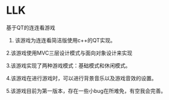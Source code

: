 # LLK
基于QT的连连看游戏

1. 该游戏为连连看简洁版使用c++的QT实现。

2.该游戏使用MVC三层设计模式与面向对象设计来实现

3.该游戏实现了两种游戏模式：基础模式和休闲模式。

4.该游戏在进行游戏时，可以进行背景音乐以及游戏音效的设置。

5.该游戏目前为第一版本，存在一些小bug在所难免，有空我会完善。
